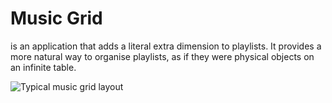 # Music Grid
is an application that adds a literal extra dimension to playlists. It provides a more natural way to organise playlists, as if they were physical objects on an infinite table.

![Typical music grid layout](https://i.imgur.com/VjC29WQ.png)
